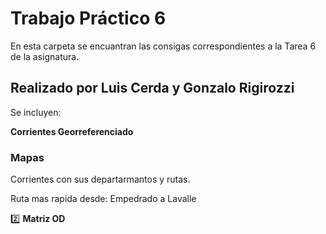 # Trabajo Práctico 6

En esta carpeta se encuantran las consigas correspondientes a la Tarea 6 de la asignatura.


## Realizado por Luis Cerda y Gonzalo Rigirozzi

Se incluyen:

**Corrientes Georreferenciado**


### Mapas ###

Corrientes con sus departarmantos y rutas.


Ruta mas rapida desde: Empedrado a Lavalle


:two: **Matriz OD**
